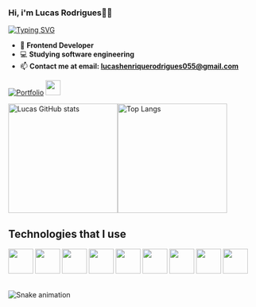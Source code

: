 ###  Hi, i'm Lucas Rodrigues👋🏻
[![Typing SVG](https://readme-typing-svg.herokuapp.com/?color=007ACC&size=35&v&width=1000&lines=Hello+World!;+:%29)](https://git.io/typing-svg)

-  📱 <strong>Frontend Developer</strong>
-  💻 <strong>Studying software engineering</strong>
-  📫 <strong>Contact me at email: lucashenriquerodrigues055@gmail.com</strong>

[![Portfolio](https://img.shields.io/badge/website-000000?style=for-the-badge&logo=About.me&logoColor=white)](https://portfolio-lucashapr.vercel.app) <!--[![Linkedin]
(https://img.shields.io/badge/LinkedIn-0077B5?style=for-the-badge&logo=linkedin&logoColor=white)](https://www.linkedin.com/in/lucas-henrique-b72567259/)-->
<a href="https://www.linkedin.com/in/lucas-henrique-b72567259/">
  <img src="https://cdn.jsdelivr.net/gh/devicons/devicon@latest/icons/linkedin/linkedin-original.svg" href="(https://www.linkedin.com/in/lucas-henrique-b72567259/)" style="width: 30px"/>
</a>

<div style="display: flex">
  <img src="https://github-readme-stats.vercel.app/api?username=LucasHapr&show_icons=true&theme=tokyonight" alt="Lucas GitHub stats" height="220">
  <img src="https://github-readme-stats.vercel.app/api/top-langs/?username=LucasHapr&size_weight=0.3&count_weight=0.3&theme=tokyonight" alt="Top Langs" height="220">
</div>

## Technologies that I use

<div style="display: inline block">
  <img src="https://cdn.jsdelivr.net/gh/devicons/devicon@latest/icons/react/react-original.svg" style="width: 50px"/>
  <img src="https://cdn.jsdelivr.net/gh/devicons/devicon@latest/icons/tailwindcss/tailwindcss-original.svg" style="width: 50px"/>
  <img src="https://cdn.jsdelivr.net/gh/devicons/devicon@latest/icons/javascript/javascript-original.svg" style="width: 50px"/>
  <img src="https://cdn.jsdelivr.net/gh/devicons/devicon@latest/icons/php/php-original.svg" style="width: 50px"/>
  <img src="https://cdn.jsdelivr.net/gh/devicons/devicon@latest/icons/python/python-original.svg" style="width: 50px"/>
  <img src="https://cdn.jsdelivr.net/gh/devicons/devicon@latest/icons/bootstrap/bootstrap-original.svg" style="width: 50px"/>
  <img src="https://cdn.jsdelivr.net/gh/devicons/devicon@latest/icons/git/git-original.svg" style="width: 50px"/>
  <img src="https://cdn.jsdelivr.net/gh/devicons/devicon@latest/icons/html5/html5-original.svg" style="width: 50px"/>
  <img src="https://cdn.jsdelivr.net/gh/devicons/devicon@latest/icons/css3/css3-original.svg" style="width: 50px"/>
</div>
<br>

![Snake animation](https://github.com/danielbped/danielbped/blob/output/github-contribution-grid-snake.svg)
